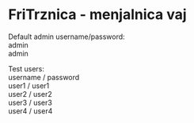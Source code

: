 FriTrznica - menjalnica vaj
==========

Default admin username/password:<br>
admin <br>
admin

Test users: <br>
username / password <br>
user1 / user1 <br>
user2 / user2 <br>
user3 / user3 <br>
user4 / user4 <br>
